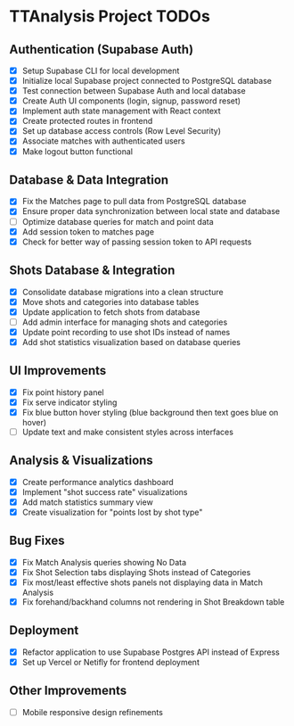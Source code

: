 # TTAnalysis Project TODOs

## Authentication (Supabase Auth)
- [x] Setup Supabase CLI for local development
- [x] Initialize local Supabase project connected to PostgreSQL database
- [x] Test connection between Supabase Auth and local database
- [x] Create Auth UI components (login, signup, password reset)
- [x] Implement auth state management with React context
- [x] Create protected routes in frontend
- [x] Set up database access controls (Row Level Security)
- [x] Associate matches with authenticated users
- [x] Make logout button functional

## Database & Data Integration
- [x] Fix the Matches page to pull data from PostgreSQL database
- [x] Ensure proper data synchronization between local state and database
- [ ] Optimize database queries for match and point data
- [x] Add session token to matches page
- [x] Check for better way of passing session token to API requests

## Shots Database & Integration
- [x] Consolidate database migrations into a clean structure
- [x] Move shots and categories into database tables
- [x] Update application to fetch shots from database
- [ ] Add admin interface for managing shots and categories
- [x] Update point recording to use shot IDs instead of names
- [x] Add shot statistics visualization based on database queries

## UI Improvements
- [x] Fix point history panel
- [x] Fix serve indicator styling
- [x] Fix blue button hover styling (blue background then text goes blue on hover)
- [ ] Update text and make consistent styles across interfaces

## Analysis & Visualizations
- [x] Create performance analytics dashboard
- [x] Implement "shot success rate" visualizations
- [x] Add match statistics summary view
- [x] Create visualization for "points lost by shot type"

## Bug Fixes
- [x] Fix Match Analysis queries showing No Data
- [x] Fix Shot Selection tabs displaying Shots instead of Categories
- [x] Fix most/least effective shots panels not displaying data in Match Analysis
- [x] Fix forehand/backhand columns not rendering in Shot Breakdown table

## Deployment
- [x] Refactor application to use Supabase Postgres API instead of Express
- [x] Set up Vercel or Netifly for frontend deployment

## Other Improvements
- [ ] Mobile responsive design refinements
